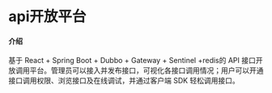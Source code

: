 # api开放平台

#### 介绍
基于 React + Spring Boot + Dubbo + Gateway + Sentinel +redis的 API 接口开放调用平台。管理员可以接入并发布接口，可视化各接口调用情况；用户可以开通接口调用权限、浏览接口及在线调试，并通过客户端 SDK 轻松调用接口。


#### 



#### 


